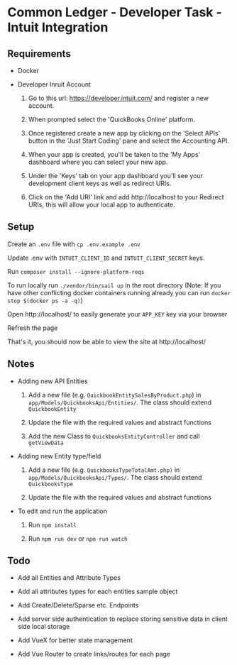Common Ledger - Developer Task - Intuit Integration
===================================================

Requirements
------
* Docker

* Developer Inruit Account

    1. Go to this url: https://developer.intuit.com/ and register a new account.

    1. When prompted select the 'QuickBooks Online' platform.

    1. Once registered create a new app by clicking on the 'Select APIs' button in the 'Just Start Coding' pane and select the Accounting API.

    1. When your app is created, you'll be taken to the 'My Apps' dashboard where you can select your new app.

    1. Under the 'Keys' tab on your app dashboard you'll see your development client keys as well as redirect URIs.
    
    1. Click on the 'Add URI' link and add http://localhost to your Redirect URIs, this will allow your local app to authenticate.

Setup
------

Create an `.env` file with `cp .env.example .env`

Update .env with `INTUIT_CLIENT_ID` and `INTUIT_CLIENT_SECRET` keys.

Run `composer install --ignore-platform-reqs`

To run locally run  `./vendor/bin/sail up` in the root directory (Note: If you have other conflicting docker containers running already you can run `docker stop $(docker ps -a -q)`)

Open http://localhost/ to easily generate your `APP_KEY` key via your browser

Refresh the page

That's it, you should now be able to view the site at http://localhost/

Notes
-----------

* Adding new API Entities

    1. Add a new file (e.g. `QuickbookEntitySalesByProduct.php`) in `app/Models/QuickbooksApi/Entities/`. The class should extend `QuickbookEntity`
    
    1. Update the file with the required values and abstract functions
    
    1. Add the new Class to `QuickbooksEntityController` and call `getViewData`

* Adding new Entity type/field

    1. Add a new file (e.g. `QuickbooksTypeTotalAmt.php)` in `app/Models/QuickbooksApi/Types/`. The class should extend `QuickbooksType`
    
    1. Update the file with the required values and abstract functions
    
* To edit and run the application

    1. Run `npm install`
    
    2. Run `npm run dev` or `npm run watch`

Todo
-----------

* Add all Entities and Attribute Types

* Add all attributes types for each entities sample object

* Add Create/Delete/Sparse etc. Endpoints

* Add server side authentication to replace storing sensitive data in client side local storage

* Add VueX for better state management

* Add Vue Router to create links/routes for each page
